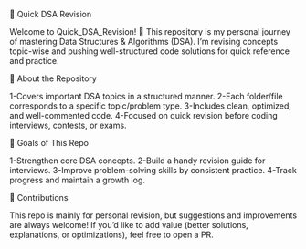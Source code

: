 🚀 Quick DSA Revision

Welcome to Quick_DSA_Revision! 🎯
This repository is my personal journey of mastering Data Structures & Algorithms (DSA). I’m revising concepts topic-wise and pushing well-structured code solutions for quick reference and practice.

📌 About the Repository

1-Covers important DSA topics in a structured manner.
2-Each folder/file corresponds to a specific topic/problem type.
3-Includes clean, optimized, and well-commented code.
4-Focused on quick revision before coding interviews, contests, or exams.


🎯 Goals of This Repo

1-Strengthen core DSA concepts.
2-Build a handy revision guide for interviews.
3-Improve problem-solving skills by consistent practice.
4-Track progress and maintain a growth log.


🤝 Contributions

This repo is mainly for personal revision, but suggestions and improvements are always welcome!
If you’d like to add value (better solutions, explanations, or optimizations), feel free to open a PR.

